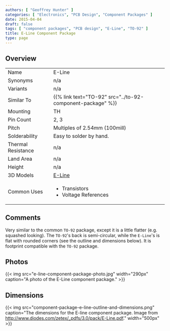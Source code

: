 ```yaml
---
authors: [ "Geoffrey Hunter" ]
categories: [ "Electronics", "PCB Design", "Component Packages" ]
date: 2015-04-04
draft: false
tags: [ "component packages", "PCB design", "E-Line", "TO-92" ]
title: E-Line Component Package
type: page
---
```


## Overview

<table >
<tbody >
<tr >
<td >Name</td>
<td >E-Line</td>
</tr>
<tr >
<td >Synonyms</td>
<td >n/a</td>
</tr>
<tr >
<td >Variants</td>
<td >n/a</td>
</tr>
<tr>
<td>Similar To</td>
<td>{{% link text="TO-92" src="../to-92-component-package" %}}</td>
</tr>
<tr >
<td >Mounting</td>
<td >TH</td>
</tr>
<tr >
<td >Pin Count</td>
<td >2, 3</td>
</tr>
<tr >
<td >Pitch</td>
<td >Multiples of 2.54mm (100mill)</td>
</tr>
<tr >
<td >Solderability</td>
<td >Easy to solder by hand.</td>
</tr>
<tr >
<td >Thermal Resistance</td>
<td >n/a</td>
</tr>
<tr >
<td >Land Area</td>
<td >n/a</td>
</tr>
<tr >
<td >Height</td>
<td >n/a</td>
</tr>
<tr>
<td>3D Models</td>
<td><a href="http://www.3dcontentcentral.com/download-model.aspx?catalogid=171&id=356143">E-Line</a></td>
</tr>
<tr >
<td >Common Uses</td>
<td>
  <ul>
    <li>Transistors</li>
    <li>Voltage References</li>
  </ul>
</td>
</tr>
</tbody>
</table>

## Comments

Very similar to the common `TO-92` package, except it is a little flatter (e.g. squashed looking). The `TO-92`'s back is semi-circular, while the `E-Line`'s is flat with rounded corners (see the outline and dimensions below). It is footprint compatible with the `TO-92` package.

## Photos

{{< img src="e-line-component-package-photo.jpg" width="290px" caption="A photo of the E-Line component package." >}}

## Dimensions

{{< img src="component-package-e-line-outline-and-dimensions.png" caption="The dimensions for the E-line component package. Image from http://www.diodes.com/zetex/_pdfs/3.0/pack/E-Line.pdf." width="500px" >}}
